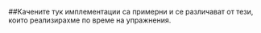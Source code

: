 ##Качените тук имплементации са примерни и се различават от тези, които реализирахме по време на упражнения. 
